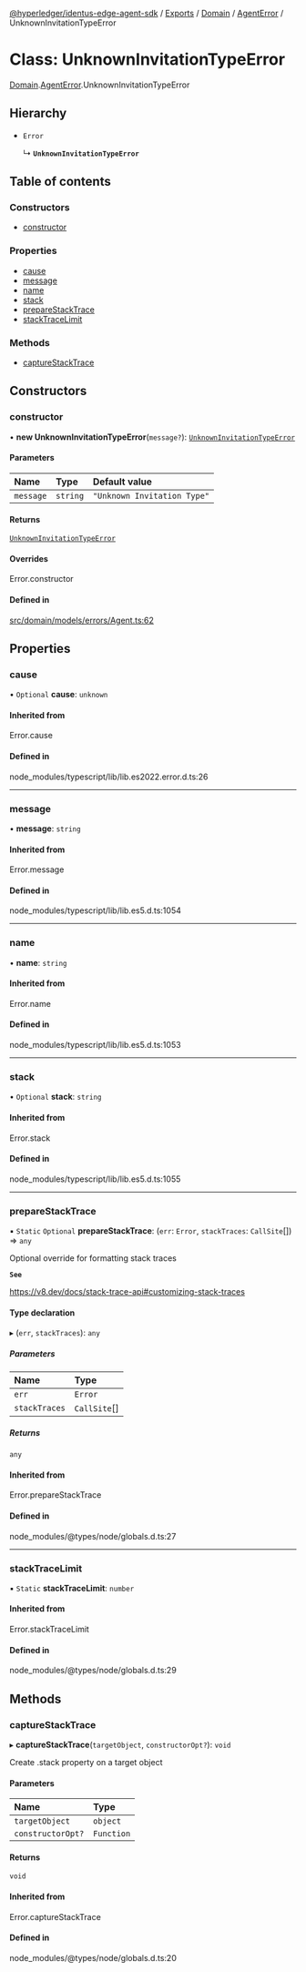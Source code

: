 [@hyperledger/identus-edge-agent-sdk](../README.md) / [Exports](../modules.md) / [Domain](../modules/Domain.md) / [AgentError](../modules/Domain.AgentError.md) / UnknownInvitationTypeError

# Class: UnknownInvitationTypeError

[Domain](../modules/Domain.md).[AgentError](../modules/Domain.AgentError.md).UnknownInvitationTypeError

## Hierarchy

- `Error`

  ↳ **`UnknownInvitationTypeError`**

## Table of contents

### Constructors

- [constructor](Domain.AgentError.UnknownInvitationTypeError.md#constructor)

### Properties

- [cause](Domain.AgentError.UnknownInvitationTypeError.md#cause)
- [message](Domain.AgentError.UnknownInvitationTypeError.md#message)
- [name](Domain.AgentError.UnknownInvitationTypeError.md#name)
- [stack](Domain.AgentError.UnknownInvitationTypeError.md#stack)
- [prepareStackTrace](Domain.AgentError.UnknownInvitationTypeError.md#preparestacktrace)
- [stackTraceLimit](Domain.AgentError.UnknownInvitationTypeError.md#stacktracelimit)

### Methods

- [captureStackTrace](Domain.AgentError.UnknownInvitationTypeError.md#capturestacktrace)

## Constructors

### constructor

• **new UnknownInvitationTypeError**(`message?`): [`UnknownInvitationTypeError`](Domain.AgentError.UnknownInvitationTypeError.md)

#### Parameters

| Name | Type | Default value |
| :------ | :------ | :------ |
| `message` | `string` | `"Unknown Invitation Type"` |

#### Returns

[`UnknownInvitationTypeError`](Domain.AgentError.UnknownInvitationTypeError.md)

#### Overrides

Error.constructor

#### Defined in

[src/domain/models/errors/Agent.ts:62](https://github.com/hyperledger-identus/sdk-ts/blob/bc699428ddd8313d8025ef810d8e7784a65f26cc/src/domain/models/errors/Agent.ts#L62)

## Properties

### cause

• `Optional` **cause**: `unknown`

#### Inherited from

Error.cause

#### Defined in

node_modules/typescript/lib/lib.es2022.error.d.ts:26

___

### message

• **message**: `string`

#### Inherited from

Error.message

#### Defined in

node_modules/typescript/lib/lib.es5.d.ts:1054

___

### name

• **name**: `string`

#### Inherited from

Error.name

#### Defined in

node_modules/typescript/lib/lib.es5.d.ts:1053

___

### stack

• `Optional` **stack**: `string`

#### Inherited from

Error.stack

#### Defined in

node_modules/typescript/lib/lib.es5.d.ts:1055

___

### prepareStackTrace

▪ `Static` `Optional` **prepareStackTrace**: (`err`: `Error`, `stackTraces`: `CallSite`[]) => `any`

Optional override for formatting stack traces

**`See`**

https://v8.dev/docs/stack-trace-api#customizing-stack-traces

#### Type declaration

▸ (`err`, `stackTraces`): `any`

##### Parameters

| Name | Type |
| :------ | :------ |
| `err` | `Error` |
| `stackTraces` | `CallSite`[] |

##### Returns

`any`

#### Inherited from

Error.prepareStackTrace

#### Defined in

node_modules/@types/node/globals.d.ts:27

___

### stackTraceLimit

▪ `Static` **stackTraceLimit**: `number`

#### Inherited from

Error.stackTraceLimit

#### Defined in

node_modules/@types/node/globals.d.ts:29

## Methods

### captureStackTrace

▸ **captureStackTrace**(`targetObject`, `constructorOpt?`): `void`

Create .stack property on a target object

#### Parameters

| Name | Type |
| :------ | :------ |
| `targetObject` | `object` |
| `constructorOpt?` | `Function` |

#### Returns

`void`

#### Inherited from

Error.captureStackTrace

#### Defined in

node_modules/@types/node/globals.d.ts:20
